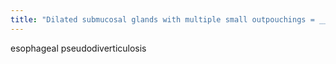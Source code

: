 ```yaml
---
title: "Dilated submucosal glands with multiple small outpouchings = _______"
---
```

esophageal pseudodiverticulosis

